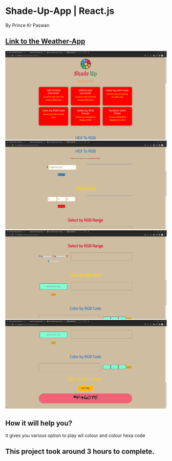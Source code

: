 # Shade-Up-App | React.js

By Prince Kr Paswan

## [Link to the Weather-App](https://check-weather-prince.netlify.app/)


![Completed Website](./s1.png)
![](./s2.png)
![](./s3.png)
![](./s4.png)




## How it will help you?

It gives you various option to play 
wil colour and colour hexa code 

## This project took around 3 hours to complete.